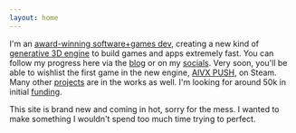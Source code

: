 ```yaml
---
layout: home
---
```


I'm an [award-winning software+games dev](/about/), creating a new kind of [generative 3D engine](https://aivx.io/2025/07/26/first-post.html) to build games and apps extremely fast. You can follow my progress here via the [blog](/blog/) or on my [socials](/about). Very soon, you'll be able to wishlist the first game in the new engine, [AIVX PUSH](/push/), on Steam. Many other [projects](/projects) are in the works as well. I'm looking for around 50k in initial [funding](/funding).

This site is brand new and coming in hot, sorry for the mess. I wanted to make something I wouldn't spend too much time trying to perfect.


